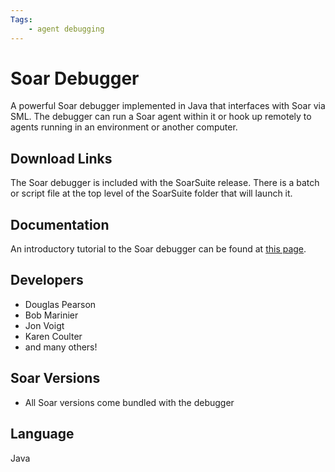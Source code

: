 ```yaml
---
Tags:
    - agent debugging
---
```


# Soar Debugger

A powerful Soar debugger implemented in Java that interfaces with Soar via SML.
The debugger can run a Soar agent within it or hook up remotely to agents running
in an environment or another computer.

## Download Links

The Soar debugger is included with the SoarSuite release. There is a batch or
script file at the top level of the SoarSuite folder that will launch it.

## Documentation

An introductory tutorial to the Soar debugger can be found at [this page](/tutorials/IntroSoarDebugger/).

## Developers

*   Douglas Pearson
*   Bob Marinier
*   Jon Voigt
*   Karen Coulter
*   and many others!

## Soar Versions

*   All Soar versions come bundled with the debugger

## Language

Java
